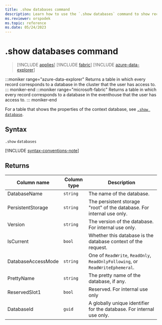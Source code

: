 ```yaml
---
title: .show databases command
description: Learn how to use the `.show databases` command to show records of databases that the user has access to.
ms.reviewer: orspodek
ms.topic: reference
ms.date: 05/24/2023
---
```

# .show databases command

> [!INCLUDE [applies](../includes/applies-to-version/applies.md)] [!INCLUDE [fabric](../includes/applies-to-version/fabric.md)] [!INCLUDE [azure-data-explorer](../includes/applies-to-version/azure-data-explorer.md)]

:::moniker range="azure-data-explorer"
Returns a table in which every record corresponds to a database in the cluster that the user has access to.
::: moniker-end 
:::moniker range="microsoft-fabric"
Returns a table in which every record corresponds to a database in the eventhouse that the user has access to.
::: moniker-end 

For a table that shows the properties of the context database, see [`.show database`](show-database.md).

## Syntax

`.show` `databases`

[!INCLUDE [syntax-conventions-note](../includes/syntax-conventions-note.md)]

## Returns

|Column name       |Column type|Description                                                                  |
|------------------|-----------|-----------------------------------------------------------------------------|
|DatabaseName      |`string`   |The name of the database.                    |
|PersistentStorage |`string`   |The persistent storage "root" of the database. For internal use only.          |
|Version           |`string`   |The version of the database. For internal use only.                       |
|IsCurrent         |`bool`     |Whether this database is the database context of the request.                    |
|DatabaseAccessMode|`string`   |One of `ReadWrite`, `ReadOnly`, `ReadOnlyFollowing`, or `ReadWriteEphemeral`.    |
|PrettyName        |`string`   |The pretty name of the database, if any.                        |
|ReservedSlot1     |`bool`     |Reserved. For internal use only              |
|DatabaseId        |`guid`     |A globally unique identifier for the database. For internal use only.          |
